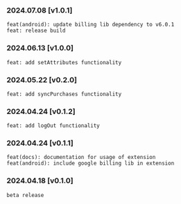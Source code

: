### 2024.07.08 [v1.0.1]

```
feat(android): update billing lib dependency to v6.0.1
feat: release build
```

### 2024.06.13 [v1.0.0]

```
feat: add setAttributes functionality
```

### 2024.05.22 [v0.2.0]

```
feat: add syncPurchases functionality
```

### 2024.04.24 [v0.1.2]

```
feat: add logOut functionality
```

### 2024.04.24 [v0.1.1]

```
feat(docs): documentation for usage of extension
feat(android): include google billing lib in extension
```

### 2024.04.18 [v0.1.0]

```
beta release
```
